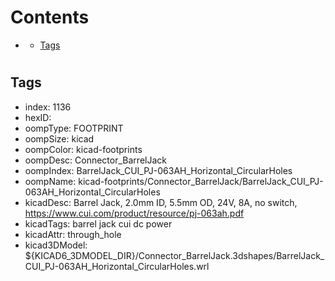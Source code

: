 



Contents
========

* [](#)
	* [Tags](#tags)

# 

## Tags

- index: 1136
- hexID: 
- oompType: FOOTPRINT
- oompSize: kicad
- oompColor: kicad-footprints
- oompDesc: Connector_BarrelJack
- oompIndex: BarrelJack_CUI_PJ-063AH_Horizontal_CircularHoles
- oompName: kicad-footprints/Connector_BarrelJack/BarrelJack_CUI_PJ-063AH_Horizontal_CircularHoles
- kicadDesc: Barrel Jack, 2.0mm ID, 5.5mm OD, 24V, 8A, no switch, https://www.cui.com/product/resource/pj-063ah.pdf
- kicadTags: barrel jack cui dc power
- kicadAttr: through_hole
- kicad3DModel: ${KICAD6_3DMODEL_DIR}/Connector_BarrelJack.3dshapes/BarrelJack_CUI_PJ-063AH_Horizontal_CircularHoles.wrl
